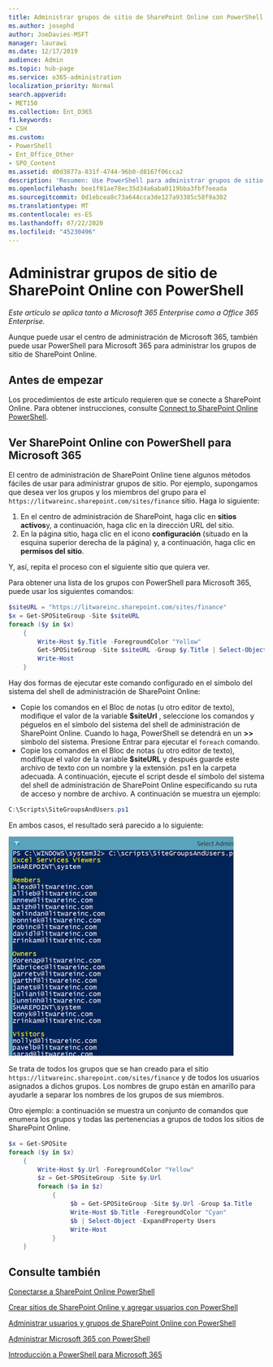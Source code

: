 ```yaml
---
title: Administrar grupos de sitio de SharePoint Online con PowerShell
ms.author: josephd
author: JoeDavies-MSFT
manager: laurawi
ms.date: 12/17/2019
audience: Admin
ms.topic: hub-page
ms.service: o365-administration
localization_priority: Normal
search.appverid:
- MET150
ms.collection: Ent_O365
f1.keywords:
- CSH
ms.custom:
- PowerShell
- Ent_Office_Other
- SPO_Content
ms.assetid: d0d3877a-831f-4744-96b0-d8167f06cca2
description: 'Resumen: Use PowerShell para administrar grupos de sitio de SharePoint Online.'
ms.openlocfilehash: bee1f01ae78ec35d34a6aba0119bba3fbf7eeada
ms.sourcegitcommit: 0d1ebcea8c73a644cca3de127a93385c58f9a302
ms.translationtype: MT
ms.contentlocale: es-ES
ms.lasthandoff: 07/22/2020
ms.locfileid: "45230496"
---
```

# <a name="manage-sharepoint-online-site-groups-with-powershell"></a>Administrar grupos de sitio de SharePoint Online con PowerShell

*Este artículo se aplica tanto a Microsoft 365 Enterprise como a Office 365 Enterprise.*

Aunque puede usar el centro de administración de Microsoft 365, también puede usar PowerShell para Microsoft 365 para administrar los grupos de sitio de SharePoint Online.

## <a name="before-you-begin"></a>Antes de empezar

Los procedimientos de este artículo requieren que se conecte a SharePoint Online. Para obtener instrucciones, consulte [Connect to SharePoint Online PowerShell](https://docs.microsoft.com/powershell/sharepoint/sharepoint-online/connect-sharepoint-online?view=sharepoint-ps).

## <a name="view-sharepoint-online-with-powershell-for-microsoft-365"></a>Ver SharePoint Online con PowerShell para Microsoft 365

El centro de administración de SharePoint Online tiene algunos métodos fáciles de usar para administrar grupos de sitio. Por ejemplo, supongamos que desea ver los grupos y los miembros del grupo para el `https://litwareinc.sharepoint.com/sites/finance` sitio. Haga lo siguiente:

1. En el centro de administración de SharePoint, haga clic en **sitios activos**y, a continuación, haga clic en la dirección URL del sitio.
2. En la página sitio, haga clic en el icono **configuración** (situado en la esquina superior derecha de la página) y, a continuación, haga clic en **permisos del sitio**.

Y, así, repita el proceso con el siguiente sitio que quiera ver.

Para obtener una lista de los grupos con PowerShell para Microsoft 365, puede usar los siguientes comandos:

```powershell
$siteURL = "https://litwareinc.sharepoint.com/sites/finance"
$x = Get-SPOSiteGroup -Site $siteURL
foreach ($y in $x)
    {
        Write-Host $y.Title -ForegroundColor "Yellow"
        Get-SPOSiteGroup -Site $siteURL -Group $y.Title | Select-Object -ExpandProperty Users
        Write-Host
    }
```

Hay dos formas de ejecutar este comando configurado en el símbolo del sistema del shell de administración de SharePoint Online:

- Copie los comandos en el Bloc de notas (u otro editor de texto), modifique el valor de la variable **$siteUrl** , seleccione los comandos y péguelos en el símbolo del sistema del shell de administración de SharePoint Online. Cuando lo haga, PowerShell se detendrá en un **>>** símbolo del sistema. Presione Entrar para ejecutar el `foreach` comando.<br/>
- Copie los comandos en el Bloc de notas (u otro editor de texto), modifique el valor de la variable **$siteURL** y después guarde este archivo de texto con un nombre y la extensión. ps1 en la carpeta adecuada. A continuación, ejecute el script desde el símbolo del sistema del shell de administración de SharePoint Online especificando su ruta de acceso y nombre de archivo. A continuación se muestra un ejemplo:

```powershell
C:\Scripts\SiteGroupsAndUsers.ps1
```

En ambos casos, el resultado será parecido a lo siguiente:

![Grupos de sitio de SharePoint Online](media/SPO-site-groups.png)

Se trata de todos los grupos que se han creado para el sitio `https://litwareinc.sharepoint.com/sites/finance` y de todos los usuarios asignados a dichos grupos. Los nombres de grupo están en amarillo para ayudarle a separar los nombres de los grupos de sus miembros.

Otro ejemplo: a continuación se muestra un conjunto de comandos que enumera los grupos y todas las pertenencias a grupos de todos los sitios de SharePoint Online.

```powershell
$x = Get-SPOSite
foreach ($y in $x)
    {
        Write-Host $y.Url -ForegroundColor "Yellow"
        $z = Get-SPOSiteGroup -Site $y.Url
        foreach ($a in $z)
            {
                 $b = Get-SPOSiteGroup -Site $y.Url -Group $a.Title 
                 Write-Host $b.Title -ForegroundColor "Cyan"
                 $b | Select-Object -ExpandProperty Users
                 Write-Host
            }
    }
```
    
## <a name="see-also"></a>Consulte también

[Conectarse a SharePoint Online PowerShell](https://docs.microsoft.com/powershell/sharepoint/sharepoint-online/connect-sharepoint-online?view=sharepoint-ps)

[Crear sitios de SharePoint Online y agregar usuarios con PowerShell](create-sharepoint-sites-and-add-users-with-powershell.md)

[Administrar usuarios y grupos de SharePoint Online con PowerShell](manage-sharepoint-users-and-groups-with-powershell.md)

[Administrar Microsoft 365 con PowerShell](manage-office-365-with-office-365-powershell.md)
  
[Introducción a PowerShell para Microsoft 365](getting-started-with-office-365-powershell.md)

